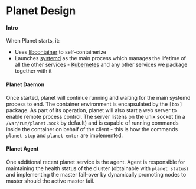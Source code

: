 # Planet Design

#### Intro

When Planet starts, it:

* Uses [libcontainer] to self-containerize 
* Launches [systemd] as the main process which manages the lifetime of all the other services - [Kubernetes]
and any other services we package together with it

#### Planet Daemon

Once started, planet will continue running and waiting for the main systemd process to end.
The container environment is encapsulated by the `[box]` package.
As part of its operation, planet will also start a web server to enable remote process control.
The server listens on the unix socket (in a `/var/run/planet.sock` by default) and is capable of
running commands inside the container on behalf of the client - this is how the commands `planet stop`
and `planet enter` are implemented.

#### Planet Agent

One additional recent planet service is the agent. Agent is responsible for maintaining the health status
of the cluster (obtainable with `planet status`) and implementing the master fail-over by dynamically promoting
nodes to master should the active master fail.


[//]: # (Footnots and references)

[systemd]: <http://www.freedesktop.org/wiki/Software/systemd/>
[libcontainer]: <https://github.com/opencontainers/runc/tree/master/libcontainer>
[Kubernetes]: <https://github.com/kubernetes/kubernetes>
[box]: <https://github.com/gravitational/planet/tree/master/lib/box>
